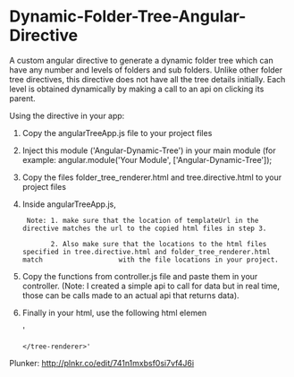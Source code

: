 # Dynamic-Folder-Tree-Angular-Directive
A custom angular directive to generate a dynamic folder tree which can have any number and levels of folders and sub folders. 
Unlike other folder tree directives, this directive does not have all the tree details initially. 
Each level is obtained dynamically by making a call to an api on clicking its parent.

Using the directive in your app:

1. Copy the angularTreeApp.js file to your project files
2. Inject this module ('Angular-Dynamic-Tree') in your main module (for example: angular.module('Your Module', ['Angular-Dynamic-Tree']);
3. Copy the files folder_tree_renderer.html and tree.directive.html to your project files
4. Inside angularTreeApp.js, 

        Note: 1. make sure that the location of templateUrl in the directive matches the url to the copied html files in step 3.
        
              2. Also make sure that the locations to the html files specified in tree.directive.html and folder_tree_renderer.html match                   with the file locations in your project.
              
5. Copy the functions from controller.js file and paste them in your controller. (Note: I created a simple api to call for data but in real time, those can be calls made to an actual api that returns data).
6. Finally in your html, use the following html elemen

      '<tree-renderer
            get-sub-nodes="vm.getSubNodes(node)" 
            node-name="vm.nodesList"
            selected-node = "vm.isSelected(node)">
            
       </tree-renderer>'
       
  Plunker: http://plnkr.co/edit/741n1mxbsf0si7vf4J6i
